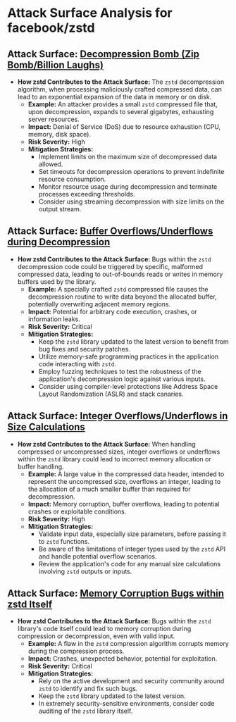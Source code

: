 # Attack Surface Analysis for facebook/zstd

## Attack Surface: [Decompression Bomb (Zip Bomb/Billion Laughs)](./attack_surfaces/decompression_bomb__zip_bombbillion_laughs_.md)

* **How zstd Contributes to the Attack Surface:** The `zstd` decompression algorithm, when processing maliciously crafted compressed data, can lead to an exponential expansion of the data in memory or on disk.
    * **Example:** An attacker provides a small `zstd` compressed file that, upon decompression, expands to several gigabytes, exhausting server resources.
    * **Impact:** Denial of Service (DoS) due to resource exhaustion (CPU, memory, disk space).
    * **Risk Severity:** High
    * **Mitigation Strategies:**
        * Implement limits on the maximum size of decompressed data allowed.
        * Set timeouts for decompression operations to prevent indefinite resource consumption.
        * Monitor resource usage during decompression and terminate processes exceeding thresholds.
        * Consider using streaming decompression with size limits on the output stream.

## Attack Surface: [Buffer Overflows/Underflows during Decompression](./attack_surfaces/buffer_overflowsunderflows_during_decompression.md)

* **How zstd Contributes to the Attack Surface:** Bugs within the `zstd` decompression code could be triggered by specific, malformed compressed data, leading to out-of-bounds reads or writes in memory buffers used by the library.
    * **Example:** A specially crafted `zstd` compressed file causes the decompression routine to write data beyond the allocated buffer, potentially overwriting adjacent memory regions.
    * **Impact:** Potential for arbitrary code execution, crashes, or information leaks.
    * **Risk Severity:** Critical
    * **Mitigation Strategies:**
        * Keep the `zstd` library updated to the latest version to benefit from bug fixes and security patches.
        * Utilize memory-safe programming practices in the application code interacting with `zstd`.
        * Employ fuzzing techniques to test the robustness of the application's decompression logic against various inputs.
        * Consider using compiler-level protections like Address Space Layout Randomization (ASLR) and stack canaries.

## Attack Surface: [Integer Overflows/Underflows in Size Calculations](./attack_surfaces/integer_overflowsunderflows_in_size_calculations.md)

* **How zstd Contributes to the Attack Surface:** When handling compressed or uncompressed sizes, integer overflows or underflows within the `zstd` library could lead to incorrect memory allocation or buffer handling.
    * **Example:** A large value in the compressed data header, intended to represent the uncompressed size, overflows an integer, leading to the allocation of a much smaller buffer than required for decompression.
    * **Impact:** Memory corruption, buffer overflows, leading to potential crashes or exploitable conditions.
    * **Risk Severity:** High
    * **Mitigation Strategies:**
        * Validate input data, especially size parameters, before passing it to `zstd` functions.
        * Be aware of the limitations of integer types used by the `zstd` API and handle potential overflow scenarios.
        * Review the application's code for any manual size calculations involving `zstd` outputs or inputs.

## Attack Surface: [Memory Corruption Bugs within zstd Itself](./attack_surfaces/memory_corruption_bugs_within_zstd_itself.md)

* **How zstd Contributes to the Attack Surface:** Bugs within the `zstd` library's code itself could lead to memory corruption during compression or decompression, even with valid input.
    * **Example:** A flaw in the `zstd` compression algorithm corrupts memory during the compression process.
    * **Impact:** Crashes, unexpected behavior, potential for exploitation.
    * **Risk Severity:** Critical
    * **Mitigation Strategies:**
        * Rely on the active development and security community around `zstd` to identify and fix such bugs.
        * Keep the `zstd` library updated to the latest version.
        * In extremely security-sensitive environments, consider code auditing of the `zstd` library itself.

